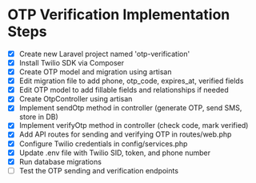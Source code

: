 # OTP Verification Implementation Steps

- [x] Create new Laravel project named 'otp-verification'
- [x] Install Twilio SDK via Composer
- [x] Create OTP model and migration using artisan
- [x] Edit migration file to add phone, otp_code, expires_at, verified fields
- [x] Edit OTP model to add fillable fields and relationships if needed
- [x] Create OtpController using artisan
- [x] Implement sendOtp method in controller (generate OTP, send SMS, store in DB)
- [x] Implement verifyOtp method in controller (check code, mark verified)
- [x] Add API routes for sending and verifying OTP in routes/web.php
- [x] Configure Twilio credentials in config/services.php
- [x] Update .env file with Twilio SID, token, and phone number
- [x] Run database migrations
- [ ] Test the OTP sending and verification endpoints
